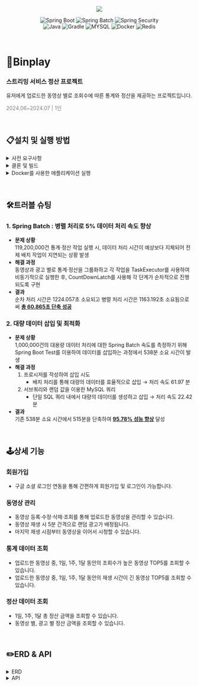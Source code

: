<p align="center">
  <img align="center" src="https://postfiles.pstatic.net/MjAyNDA3MThfNjEg/MDAxNzIxMjk4NTM0Mjcw.gCx4GFSYGo0iljD7LYFDFWxPBUUxrmu4alHpXQvYjL4g.CufZ4V291zUpmrjN2vVQBU4u-fMLnMGSmHdCRFQ4muAg.PNG/binplay_(1).png?type=w966">
</p>

<div align="center">

  ![Spring Boot](https://img.shields.io/badge/-SpringBoot-6DB33F?style=for-the-badge&logo=springBoot&logoColor=white)
  ![Spring Batch](https://img.shields.io/badge/-SpringBatch-6DB33F?style=for-the-badge&logo=springBoot&logoColor=white)
  ![Spring Security](https://img.shields.io/badge/-SpringSecurity-6DB33F?style=for-the-badge&logo=SpringSecurity&logoColor=white) <br>
  ![Java](https://img.shields.io/badge/-Java-ED8B00?style=for-the-badge&logo=java&logoColor=white)
  ![Gradle](https://img.shields.io/badge/-Gradle-02303A?style=for-the-badge&logo=gradle&logoColor=white)
  ![MYSQL](https://img.shields.io/badge/-MySQL-005C84?style=for-the-badge&logo=mysql&logoColor=white)
  ![Docker](https://img.shields.io/badge/-Docker-2496ED?style=for-the-badge&logo=docker&logoColor=white)
  ![Redis](https://img.shields.io/badge/-Redis-FF4438?style=for-the-badge&logo=redis&logoColor=white)
    
</div>

<p>&#160;</p>

# 📌Binplay
### 스트리밍 서비스 정산 프로젝트
<p>유저에게 업로드한 동영상 별로 조회수에 따른 통계와 정산을 제공하는 프로젝트입니다.</p>
<span style="color:gray">2024.06~2024.07 | 1인</span>

<p>&#160;</p>

## 📋설치 및 실행 방법
<details>
    <summary>사전 요구사항</summary>
    <ul>
        <li>Docker 및 Docker Compose 설치 </li>
        <li>Java 21 이상 설치</li>
        <li>Gradle 설치</li>
    </ul>
</details>
<details>
    <summary>클론 및 빌드</summary>

   ```
   git clone https://github.com/chobeebee/binplay.git
   cd binplay
   ./gradlew build
   ```
</details>

<details>
    <summary>Docker를 사용한 애플리케이션 실행</summary>

   ```
   docker-compose up -d
   ```
</details>

<p>&#160;</p>

## 🛠️트러블 슈팅
### 1. Spring Batch : 병렬 처리로 5% 데이터 처리 속도 향상
- **문제 상황** <br>
119,200,000건 통계·정산 작업 실행 시, 데이터 처리 시간이 예상보다 지체되어 전체 배치 작업이 지연되는 상황 발생
- **해결 과정** <br>
동영상과 광고 별로 통계·정산을 그룹화하고 각 작업을 TaskExecutor를 사용하여 비동기적으로 실행한 후, CountDownLatch를 사용해 각 단계가 순차적으로 진행되도록 구현
- **결과** <br>
순차 처리 시간은 1224.057초 소요되고 병렬 처리 시간은 1163.192초 소요됨으로써 <u>**총 60.865초 단축 성공**</u>

### 2. 대량 데이터 삽입 및 최적화
- **문제 상황** <br>
   1,000,000건의 대용량 데이터 처리에 대한 Spring Batch 속도를 측정하기 위해
   Spring Boot Test를 이용하여 데이터를 삽입하는 과정에서 538분 소요 시간이 발생
- **해결 과정** <br>
  1) 프로시저를 작성하여 삽입 시도
      - 배치 처리를 통해 대량의 데이터를 효율적으로 삽입 → 처리 속도 61.97 분
  2) 서브쿼리와 랜덤 값을 이용한 MySQL 쿼리
      - 단일 SQL 쿼리 내에서 대량의 데이터를 생성하고 삽입 → 처리 속도 22.42분
- **결과** <br>
     기존 538분 소요 시간에서 515분을 단축하여 <u>**95.78% 성능 향상**</u> 달성

<p>&#160;</p>

## 🕹️상세 기능
### 회원가입
- 구글 소셜 로그인 연동을 통해 간편하게 회원가입 및 로그인이 가능합니다.
### 동영상 관리
- 동영상 등록·수정·삭제·조회를 통해 업로드한 동영상을 관리할 수 있습니다.
- 동영상 재생 시 5분 간격으로 랜덤 광고가 배정됩니다.
- 마지막 재생 시점부터 동영상을 이어서 시청할 수 있습니다.
### 통계 데이터 조회
- 업로드한 동영상 중, 1일, 1주, 1달 동안의 조회수가 높은 동영상 TOP5를 조회할 수 있습니다.
- 업로드한 동영상 중, 1일, 1주, 1달 동안의 재생 시간이 긴 동영상 TOP5를 조회할 수 있습니다.
### 정산 데이터 조회
- 1일, 1주, 1달 총 정산 금액을 조회할 수 있습니다.
- 동영상 별, 광고 별 정산 금액을 조회할 수 있습니다.

<p>&#160;</p>


## ✏️ERD & API
<details> 
    <summary>ERD</summary>
    <img src="https://postfiles.pstatic.net/MjAyNDA3MjBfMTQw/MDAxNzIxNDA5ODk2MTM2.7ywqKUn2baDmlwFBNA6UWSsNlCRoWkBbRGDzuuY9mUYg.1uArCbuwAW4CP4oQdXtqH1loOHayqaoN0YHt7olEQuYg.PNG/%EC%8A%A4%ED%81%AC%EB%A6%B0%EC%83%B7_2024-07-20_022435.png?type=w966" width="620">
</details>
<details> 
    <summary>API</summary>
    추가 예정
</details>

<p>&#160;</p>

